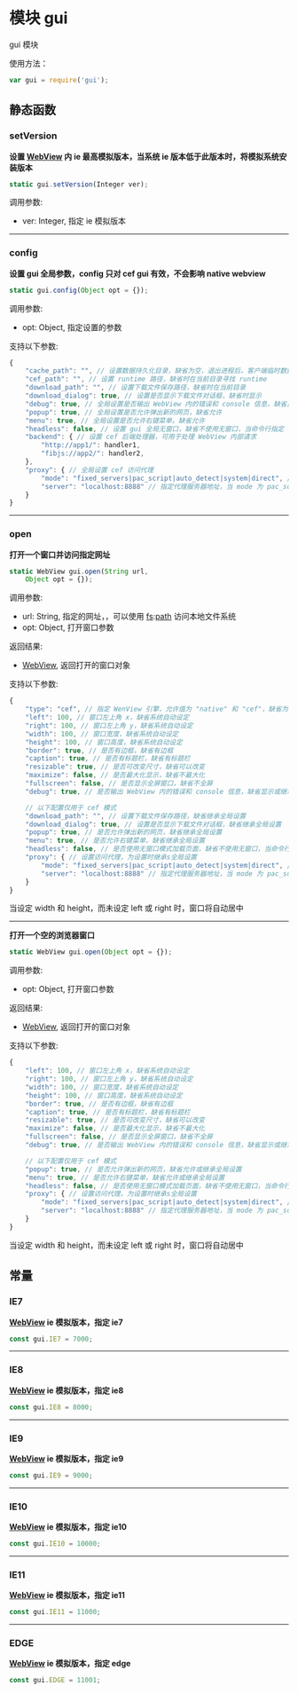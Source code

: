 # 模块 gui
gui 模块

使用方法：

```JavaScript
var gui = require('gui');
```

## 静态函数
        
### setVersion
**设置 [WebView](../../object/ifs/WebView.md) 内 ie 最高模拟版本，当系统 ie 版本低于此版本时，将模拟系统安装版本**

```JavaScript
static gui.setVersion(Integer ver);
```

调用参数:
* ver: Integer, 指定 ie 模拟版本

--------------------------
### config
**设置 gui 全局参数，config 只对 cef gui 有效，不会影响 native webview**

```JavaScript
static gui.config(Object opt = {});
```

调用参数:
* opt: Object, 指定设置的参数

支持以下参数:

```JavaScript
{
    "cache_path": "", // 设置数据持久化目录，缺省为空，退出进程后，客户端临时数据将不会被保存
    "cef_path": "", // 设置 runtime 路径，缺省时在当前目录寻找 runtime
    "download_path": "", // 设置下载文件保存路径，缺省时在当前目录
    "download_dialog": true, // 设置是否显示下载文件对话框，缺省时显示
    "debug": true, // 全局设置是否输出 WebView 内的错误和 console 信息，缺省显示
    "popup": true, // 全局设置是否允许弹出新的网页，缺省允许
    "menu": true, // 全局设置是否允许右键菜单，缺省允许
    "headless": false, // 设置 gui 全局无窗口，缺省不使用无窗口，当命令行指定 --headless 时，此属性将被忽略
    "backend": { // 设置 cef 后端处理器，可用于处理 WebView 内部请求
        "http://app1/": handler1,
        "fibjs://app2/": handler2,
    },
    "proxy": { // 全局设置 cef 访问代理
        "mode": "fixed_servers|pac_script|auto_detect|system|direct", // 指定代理模式
        "server": "localhost:8888" // 指定代理服务器地址，当 mode 为 pac_script 时，指定 pac url
    }
}
```

--------------------------
### open
**打开一个窗口并访问指定网址**

```JavaScript
static WebView gui.open(String url,
    Object opt = {});
```

调用参数:
* url: String, 指定的网址，，可以使用 [fs](fs.md):[path](path.md) 访问本地文件系统
* opt: Object, 打开窗口参数

返回结果:
* [WebView](../../object/ifs/WebView.md), 返回打开的窗口对象

支持以下参数:

```JavaScript
{
    "type": "cef", // 指定 WenView 引擎，允许值为 "native" 和 "cef"，缺省为 "cef"
    "left": 100, // 窗口左上角 x，缺省系统自动设定
    "right": 100, // 窗口左上角 y，缺省系统自动设定
    "width": 100, // 窗口宽度，缺省系统自动设定
    "height": 100, // 窗口高度，缺省系统自动设定
    "border": true, // 是否有边框，缺省有边框
    "caption": true, // 是否有标题栏，缺省有标题栏
    "resizable": true, // 是否可改变尺寸，缺省可以改变
    "maximize": false, // 是否最大化显示，缺省不最大化
    "fullscreen": false, // 是否显示全屏窗口，缺省不全屏
    "debug": true, // 是否输出 WebView 内的错误和 console 信息，缺省显示或继承全局设置

    // 以下配置仅用于 cef 模式
    "download_path": "", // 设置下载文件保存路径，缺省继承全局设置
    "download_dialog": true, // 设置是否显示下载文件对话框，缺省继承全局设置
    "popup": true, // 是否允许弹出新的网页，缺省继承全局设置
    "menu": true, // 是否允许右键菜单，缺省继承全局设置
    "headless": false, // 是否使用无窗口模式加载页面，缺省不使用无窗口，当命令行指定 --headless 时，此属性将被忽略
    "proxy": { // 设置访问代理，为设置时继承s全局设置
        "mode": "fixed_servers|pac_script|auto_detect|system|direct", // 指定代理模式
        "server": "localhost:8888" // 指定代理服务器地址，当 mode 为 pac_script 时，指定 pac url
    }
}
```

当设定 width 和 height，而未设定 left 或 right 时，窗口将自动居中

--------------------------
**打开一个空的浏览器窗口**

```JavaScript
static WebView gui.open(Object opt = {});
```

调用参数:
* opt: Object, 打开窗口参数

返回结果:
* [WebView](../../object/ifs/WebView.md), 返回打开的窗口对象

支持以下参数:

```JavaScript
{
    "left": 100, // 窗口左上角 x，缺省系统自动设定
    "right": 100, // 窗口左上角 y，缺省系统自动设定
    "width": 100, // 窗口宽度，缺省系统自动设定
    "height": 100, // 窗口高度，缺省系统自动设定
    "border": true, // 是否有边框，缺省有边框
    "caption": true, // 是否有标题栏，缺省有标题栏
    "resizable": true, // 是否可改变尺寸，缺省可以改变
    "maximize": false, // 是否最大化显示，缺省不最大化
    "fullscreen": false, // 是否显示全屏窗口，缺省不全屏
    "debug": true, // 是否输出 WebView 内的错误和 console 信息，缺省显示或继承全局设置

    // 以下配置仅用于 cef 模式
    "popup": true, // 是否允许弹出新的网页，缺省允许或继承全局设置
    "menu": true, // 是否允许右键菜单，缺省允许或继承全局设置
    "headless": false, // 是否使用无窗口模式加载页面，缺省不使用无窗口，当命令行指定 --headless 时，此属性将被忽略
    "proxy": { // 设置访问代理，为设置时继承s全局设置
        "mode": "fixed_servers|pac_script|auto_detect|system|direct", // 指定代理模式
        "server": "localhost:8888" // 指定代理服务器地址，当 mode 为 pac_script 时，指定 pac url
    }
}
```

当设定 width 和 height，而未设定 left 或 right 时，窗口将自动居中

## 常量
        
### IE7
**[WebView](../../object/ifs/WebView.md) ie 模拟版本，指定 ie7**

```JavaScript
const gui.IE7 = 7000;
```

--------------------------
### IE8
**[WebView](../../object/ifs/WebView.md) ie 模拟版本，指定 ie8**

```JavaScript
const gui.IE8 = 8000;
```

--------------------------
### IE9
**[WebView](../../object/ifs/WebView.md) ie 模拟版本，指定 ie9**

```JavaScript
const gui.IE9 = 9000;
```

--------------------------
### IE10
**[WebView](../../object/ifs/WebView.md) ie 模拟版本，指定 ie10**

```JavaScript
const gui.IE10 = 10000;
```

--------------------------
### IE11
**[WebView](../../object/ifs/WebView.md) ie 模拟版本，指定 ie11**

```JavaScript
const gui.IE11 = 11000;
```

--------------------------
### EDGE
**[WebView](../../object/ifs/WebView.md) ie 模拟版本，指定 edge**

```JavaScript
const gui.EDGE = 11001;
```

